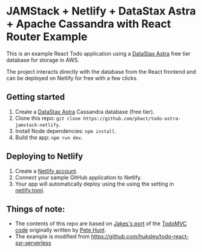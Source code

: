 # JAMStack + Netlify + DataStax Astra + Apache Cassandra with React Router Example

This is an example React Todo application
using a [DataStax Astra](https://astra.datastax.com/register) free tier database for storage in AWS. 

The project interacts directly with the database from the React frontend and can be deployed on Netlify for free with a few clicks.

## Getting started
1. Create a [DataStax Astra](https://astra.datastax.com/register) Cassandra database (free tier).
2. Clone this repo: `git clone https://github.com/phact/todo-astra-jamstack-netlify`.
3. Install Node dependencies: `npm install`.
4. Build the app: `npm run dev`.

## Deploying to Netlify
1. Create a [Netlify account](https://app.netlify.com/signup).
2. Connect your sample GitHub application to Netlify.
3. Your app will automatically deploy using the using the setting in [netlify.toml](netlify.toml).

## Things of note:
 - The contents of this repo are based on [Jakes's port](https://github.com/tjake/todo-astra-react-serverless/) of the [TodoMVC code](https://github.com/tastejs/todomvc/tree/master/examples/react) originally written by [Pete Hunt](https://github.com/petehunt).
 - The example is modified from https://github.com/huksley/todo-react-ssr-serverless
 
